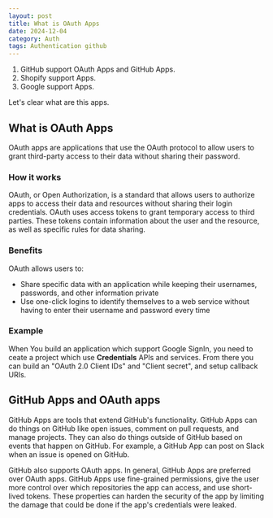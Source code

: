 ```yaml
---
layout: post
title: What is OAuth Apps
date: 2024-12-04
category: Auth
tags: Authentication github 
---
```


1. GitHub support OAuth Apps and GitHub Apps.
2. Shopify support Apps.
3. Google support Apps.


Let's clear what are this apps.

## What is OAuth Apps

OAuth apps are applications that use the OAuth protocol to allow users to grant third-party access to their data without sharing their password. 

### How it works
OAuth, or Open Authorization, is a standard that allows users to authorize apps to access their data and resources without sharing their login credentials. OAuth uses access tokens to grant temporary access to third parties. These tokens contain information about the user and the resource, as well as specific rules for data sharing. 

### Benefits
OAuth allows users to: 
- Share specific data with an application while keeping their usernames, passwords, and other information private 
- Use one-click logins to identify themselves to a web service without having to enter their username and password every time 

### Example

When You build an application which support Google SignIn, you need to ceate a project which use **Credentials** APIs and services. From there you can build an "OAuth 2.0 Client IDs" and "Client secret", and setup callback URIs.

## GitHub Apps and OAuth apps

GitHub Apps are tools that extend GitHub's functionality. GitHub Apps can do things on GitHub like open issues, comment on pull requests, and manage projects. They can also do things outside of GitHub based on events that happen on GitHub. For example, a GitHub App can post on Slack when an issue is opened on GitHub.

GitHub also supports OAuth apps. In general, GitHub Apps are preferred over OAuth apps. GitHub Apps use fine-grained permissions, give the user more control over which repositories the app can access, and use short-lived tokens. These properties can harden the security of the app by limiting the damage that could be done if the app's credentials were leaked.


